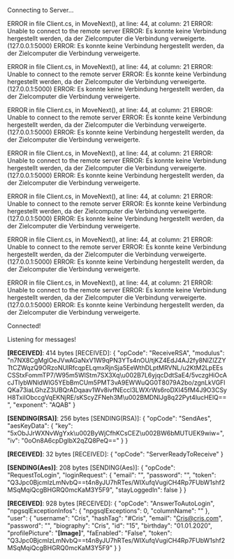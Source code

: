 Connecting to Server...

ERROR in file Client.cs, in MoveNext(), at line: 44, at column: 21
ERROR: Unable to connect to the remote server
ERROR: Es konnte keine Verbindung hergestellt werden, da der Zielcomputer die Verbindung verweigerte. (127.0.0.1:5000)
ERROR: Es konnte keine Verbindung hergestellt werden, da der Zielcomputer die Verbindung verweigerte.

ERROR in file Client.cs, in MoveNext(), at line: 44, at column: 21
ERROR: Unable to connect to the remote server
ERROR: Es konnte keine Verbindung hergestellt werden, da der Zielcomputer die Verbindung verweigerte. (127.0.0.1:5000)
ERROR: Es konnte keine Verbindung hergestellt werden, da der Zielcomputer die Verbindung verweigerte.

ERROR in file Client.cs, in MoveNext(), at line: 44, at column: 21
ERROR: Unable to connect to the remote server
ERROR: Es konnte keine Verbindung hergestellt werden, da der Zielcomputer die Verbindung verweigerte. (127.0.0.1:5000)
ERROR: Es konnte keine Verbindung hergestellt werden, da der Zielcomputer die Verbindung verweigerte.

ERROR in file Client.cs, in MoveNext(), at line: 44, at column: 21
ERROR: Unable to connect to the remote server
ERROR: Es konnte keine Verbindung hergestellt werden, da der Zielcomputer die Verbindung verweigerte. (127.0.0.1:5000)
ERROR: Es konnte keine Verbindung hergestellt werden, da der Zielcomputer die Verbindung verweigerte.

ERROR in file Client.cs, in MoveNext(), at line: 44, at column: 21
ERROR: Unable to connect to the remote server
ERROR: Es konnte keine Verbindung hergestellt werden, da der Zielcomputer die Verbindung verweigerte. (127.0.0.1:5000)
ERROR: Es konnte keine Verbindung hergestellt werden, da der Zielcomputer die Verbindung verweigerte.

ERROR in file Client.cs, in MoveNext(), at line: 44, at column: 21
ERROR: Unable to connect to the remote server
ERROR: Es konnte keine Verbindung hergestellt werden, da der Zielcomputer die Verbindung verweigerte. (127.0.0.1:5000)
ERROR: Es konnte keine Verbindung hergestellt werden, da der Zielcomputer die Verbindung verweigerte.

ERROR in file Client.cs, in MoveNext(), at line: 44, at column: 21
ERROR: Unable to connect to the remote server
ERROR: Es konnte keine Verbindung hergestellt werden, da der Zielcomputer die Verbindung verweigerte. (127.0.0.1:5000)
ERROR: Es konnte keine Verbindung hergestellt werden, da der Zielcomputer die Verbindung verweigerte.

Connected!

Listening for messages!

**[RECEIVED]**: 414 bytes
[RECEIVED]: {
  "opCode": "ReceiveRSA",
  "modulus": "n7NX8CgMglOeJVwAGaNxV1W9qPN3YTs4nOU/tjKZ4EdJ4AJ2fy8NIZlZZYTtCZWqzQ9ORzoNUlRfcqpELqmxRjnSja5EeWthDLptMRVNL/u2KtM2LpEEsCSStxFommTP7/W95m5WlStm7SX3Xq\u002B7L6yjqcDdtSaE4/5vczgHiOcAcJTlybWNldWlG5YEbBmCUm5PMT3vA9EWWuQG0T8079A2bo/zgnLkVGFlQKa73iaLGhzZ3UBQrADqaav1Wv8ivfNEccl3LWXrWs6roDXI45fM4J9O3CSyH8TxiIObccgVqEKNjRE/sKScyZFNeh3M\u002BMDNlJg8q22Pyt4lucHElQ==",
  "exponent": "AQAB"
}

**[SENDING(RSA)]**: 256 bytes
[SENDING(RSA)]: {
  "opCode": "SendAes",
  "aesKeyData": {
    "key": "5xObJJrWXNvWgYxk\u002ByWjCfhKCsCEZ\u002BW6bMUTUEK9wiw=",
    "iv": "0oOn8A6cpDgIbX2qZQ8PeQ=="
  }
}

**[RECEIVED]**: 32 bytes
[RECEIVED]: {
  "opCode": "ServerReadyToReceive"
}

**[SENDING(Aes)]**: 208 bytes
[SENDING(Aes)]: {
  "opCode": "RequestToLogin",
  "loginRequest": {
    "email": "",
    "password": "",
    "token": "Q3Jpc0BjcmlzLmNvbQ==t4n8yJU7hRTes/WIXufqVugiCH4Rp7FUbW1shf2MSqMqiQcgBHGRQ0mcKaM3Y5F9",
    "stayLoggedIn": false
  }
}

**[RECEIVED]**: 928 bytes
[RECEIVED]: {
  "opCode": "AnswerToAutoLogin",
  "npgsqlExceptionInfos": {
    "npgsqlExceptions": 0,
    "columnName": ""
  },
  "user": {
    "username": "Cris",
    "hashTag": "#Cris",
    "email": "Cris@cris.com",
    "password": "",
    "biography": "Cris",
    "id": "15",
    "birthday": "01.01.2020",
    "profilePicture": "**[Image]**",
    "faEnabled": "False",
    "token": "Q3Jpc0BjcmlzLmNvbQ==t4n8yJU7hRTes/WIXufqVugiCH4Rp7FUbW1shf2MSqMqiQcgBHGRQ0mcKaM3Y5F9"
  }
}

